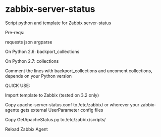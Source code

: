 # zabbix-server-status
Script python and template for Zabbix server-status

Pre-reqs:

requests
json
argparse

On Python 2.6:
backport_collections

On Python 2.7:
collections

Comment the lines with backport_collections and uncoment collections, depends on your Python version

QUICK USE:

Import template to Zabbix (tested on 3.2 only)

Copy apache-server-status.conf to /etc/zabbix/ or wherever your zabbix-agente gets external UserParameter config files

Copy GetApacheStatus.py to /etc/zabbix/scripts/

Reload Zabbix Agent

